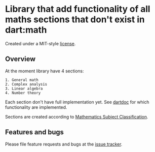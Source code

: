 # Library that add functionality of all maths sections that don't exist in dart:math

Created under a MIT-style
[license](https://github.com/YevhenKap/extended_math/blob/master/LICENSE).

## Overview

At the moment library have 4 sections:

    1. General math
    2. Complex analysis
    3. Linear algebra
    4. Number theory

Each section don't have full implementation yet.
See [dartdoc](https://pub.dartlang.org/documentation/extended_math/latest/) for which functionality are implemented.

Sections are created according to [Mathematics Subject Classification](https://en.wikipedia.org/wiki/Mathematics_Subject_Classification).

## Features and bugs

Please file feature requests and bugs at the [issue tracker][tracker].

[tracker]: https://github.com/YevhenKap/extended_math/issues